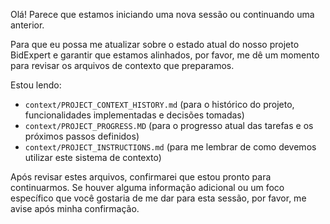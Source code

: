 Olá! Parece que estamos iniciando uma nova sessão ou continuando uma anterior.

Para que eu possa me atualizar sobre o estado atual do nosso projeto BidExpert e garantir que estamos alinhados, por favor, me dê um momento para revisar os arquivos de contexto que preparamos.

Estou lendo:
*   `context/PROJECT_CONTEXT_HISTORY.md` (para o histórico do projeto, funcionalidades implementadas e decisões tomadas)
*   `context/PROJECT_PROGRESS.MD` (para o progresso atual das tarefas e os próximos passos definidos)
*   `context/PROJECT_INSTRUCTIONS.md` (para me lembrar de como devemos utilizar este sistema de contexto)

Após revisar estes arquivos, confirmarei que estou pronto para continuarmos. Se houver alguma informação adicional ou um foco específico que você gostaria de me dar para esta sessão, por favor, me avise após minha confirmação.
